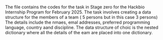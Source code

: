 The file contains the codes for the task in Stage zero for the Hackbio Internship Program for February 2025.
The task involves creating a data structure for the members of a team ( 5 persons but in this case 3 persons)
The details include the nmaes, emal addresses, preferred programming language, country aand discipline.
The data structure of choic is the nested dictionary where all the details of the eam are placed into one dictionary.
